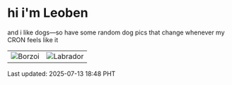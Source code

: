 # hi i'm Leoben

and i like dogs—so have some random dog pics that change whenever my CRON feels like it

|  |  |
|--------|----------|
| ![Borzoi](https://random-dog-vercel.vercel.app/api/random-borzoi?v=1752403695) | ![Labrador](https://random-dog-vercel.vercel.app/api/random-labrador?v=1752403695) |

Last updated: 2025-07-13 18:48 PHT
